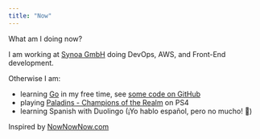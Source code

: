 ```yaml
---
title: "Now"
---
```


What am I doing now?

I am working at [Synoa GmbH](https://synoa.de) doing DevOps, AWS, and Front-End development.

Otherwise I am:

- learning [Go](https://golang.org/) in my free time, see [some code on GitHub](https://github.com/kevingimbel?utf8=%E2%9C%93&tab=repositories&q=&type=&language=go)
- playing [Paladins - Champions of the Realm](https://www.paladins.com/) on PS4
- learning Spanish with Duolingo (¡Yo hablo español, pero no mucho! 😬)

Inspired by [NowNowNow.com](http://nownownow.com/)
